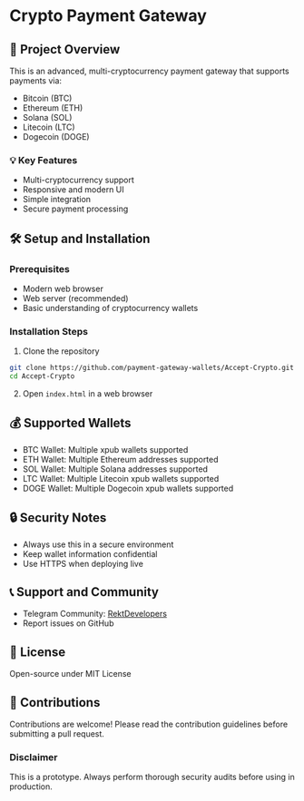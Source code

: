 # Crypto Payment Gateway

## 🚀 Project Overview

This is an advanced, multi-cryptocurrency payment gateway that supports payments via:
- Bitcoin (BTC)
- Ethereum (ETH)
- Solana (SOL)
- Litecoin (LTC)
- Dogecoin (DOGE)

### 💡 Key Features
- Multi-cryptocurrency support
- Responsive and modern UI
- Simple integration
- Secure payment processing

## 🛠 Setup and Installation

### Prerequisites
- Modern web browser
- Web server (recommended)
- Basic understanding of cryptocurrency wallets

### Installation Steps
1. Clone the repository
```bash
git clone https://github.com/payment-gateway-wallets/Accept-Crypto.git
cd Accept-Crypto
```

2. Open `index.html` in a web browser

## 💰 Supported Wallets
- BTC Wallet: Multiple xpub wallets supported
- ETH Wallet: Multiple Ethereum addresses supported
- SOL Wallet: Multiple Solana addresses supported
- LTC Wallet: Multiple Litecoin xpub wallets supported
- DOGE Wallet: Multiple Dogecoin xpub wallets supported

## 🔒 Security Notes
- Always use this in a secure environment
- Keep wallet information confidential
- Use HTTPS when deploying live

## 📞 Support and Community
- Telegram Community: [RektDevelopers](https://t.me/RektDevelopers)
- Report issues on GitHub

## 📝 License
Open-source under MIT License

## 🤝 Contributions
Contributions are welcome! Please read the contribution guidelines before submitting a pull request.

### Disclaimer
This is a prototype. Always perform thorough security audits before using in production.
